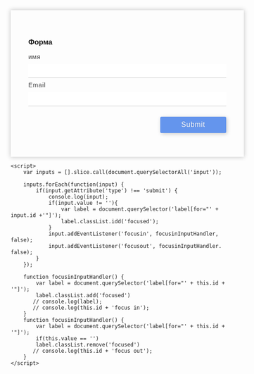 <!DOCTYPE html>
<html lang="en">
<head>
    <meta charset="UTF-8">
    <meta name="viewport" content="width=device-width, initial-scale=1.0">
    <title>123</title>
    <style>
        html {
            font-size: 16px;
        }
        body {
            margin: 0;
            font-family: 'Franklin Gothic Medium', 'Arial Narrow', Arial, sans-serif;
        }
        .form-container {
            max-width: 450px;
            width: 95%;
            margin: auto;
            padding: 40px;
            box-shadow: 0 0 10px 1px rgba(0, 0, 0, 0.2);
            margin-top: 50px;
        }
        input {
            display: block;
            width: 100%;
            margin: 0.5rem 0;
            padding: 0.4rem 0;
            outline: none;
            font-size: 1rem;
            letter-spacing: 0.75px;
            border: none;
            border-bottom: 1.5px solid rgb(200, 200, 200);
            border-radius: 0;
            transition: 0.2s ease;
            -webkit-appearance: none;
        }
        input:focus {
            border-color: rgb(100 149 237);
        }
        form-heading {
            margin-top: 0;
            font-size: 1.5 rem;
            font-weight: 500;
            letter-spacing: 0.75px;
        }
        #submit {
            border: none;
            background-color: rgb(100 149 237);
            color: white;
            text-shadow: 0 0 2px rgba(0, 0, 0, 0.2);
            border-radius: 3px;
            padding: 0.6rem 0;
            width: 150px;
            margin-left: calc(100% - 150px);
            box-shadow: 2px 2px 10px 0 rgba(0, 0, 0, 0.2);
            cursor: pointer;
            transition: 0.2s ease;
            margin-top: 1.5rem;
        }
        #submit:active {
            transform: translate(2px , 2px);
            box-shadow: none;
        }
        label {
            display: block;
            font-size: 0.9rem;
            letter-spacing: 0.75px;
            color: rgb(69, 69, 70);
        }
        input:-webkit-autofill {
            -webkit-box-shadow: 0 0 0px 1000px #fff inset;
        }
    </style>
</head>
<body>
    <div class="form-container">
        <h3 class="form heading"> Форма</h3>
        <form action="" id="form">
            <div class="field">
                <label for="name">имя</label>
            <input type="text" id="name">
        </div>
        <div class="field">
                <label for="email">Email</label>
            <input type="email" id="email">
        </div>
            <input type="submit" id="submit"> 
        </form>
    </div>

    <script>
        var inputs = [].slice.call(document.querySelectorAll('input'));

        inputs.forEach(function(input) {
            if(input.getAttribute('type') !== 'submit') {
                console.log(input);
                if(input.value != ''){
                    var label = document.querySelector('label[for="' + input.id +'"]');
                    label.classList.idd('focused');
                }
                input.addEventListener('focusin', focusinInputHandler, false);
                input.addEventListener('focusout', focusinInputHandler. false);
            }
        });

        function focusinInputHandler() {
            var label = document.querySelector('label[for="' + this.id + '"]');
            label.classList.add('focused')
           // console.log(label);
           // console.log(this.id + 'focus in');
        }
        function focusinInputHandler() {
            var label = document.querySelector('label[for="' + this.id + '"]');
            if(this.value == '')
            label.classList.remove('focused')
           // console.log(this.id + 'focus out');
        }
    </script>
</body>
</html>
